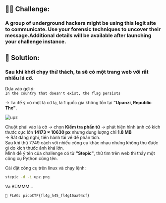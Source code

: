 ## 🕵️‍♂️ Challenge:
### A group of underground hackers might be using this legit site to communicate. Use your forensic techniques to uncover their message.Additional details will be available after launching your challenge instance.

## 📝 Solution:
### Sau khi khởi chạy thử thách, ta sẽ có một trang web với rất nhiều lá cờ.
Dựa vào gợi ý:  
`In the country that doesn't exist, the flag persists`  

→ Ta để ý có một lá cờ lạ, là 1 quốc gia không tồn tại **"Upanzi, Republic The"**.

![upz](https://github.com/user-attachments/assets/ca95134d-bbdf-4dd1-ad75-b689cb98a51d)

Chuột phải vào lá cờ → chọn **Kiểm tra phần tử** → phát hiện hình ảnh có kích thước cực lớn **14173 × 10630 px** nhưng dung lượng chỉ **1.8 MB**  
→ Rất đáng nghi, tiến hành tải về để phân tích.  
Sau khi thử 7749 cách với nhiều công cụ khác nhau nhưng không thu được gì do kích thước ảnh khá lớn.  
Mình để ý tên của challenge có từ **"Stepic"**, thử tìm trên web thì thấy một công cụ Python cùng tên.  

Cài đặt công cụ trên linux và chạy lệnh:
```bash
stepic -d -i upz.png
```
Và BÙMMM...
```markdown
🎯 FLAG: picoCTF{fl4g_h45_fl4g16aa94cf}
